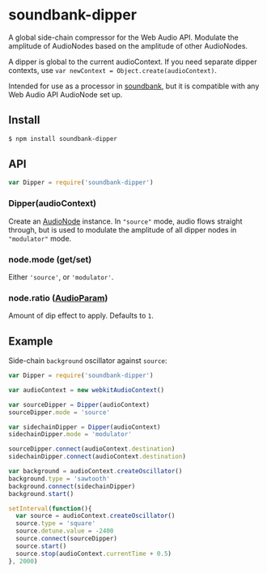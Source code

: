 soundbank-dipper
===

A global side-chain compressor for the Web Audio API. Modulate the amplitude of AudioNodes based on the amplitude of other AudioNodes.

A dipper is global to the current audioContext. If you need separate dipper contexts, use `var newContext = Object.create(audioContext)`.

Intended for use as a processor in [soundbank](https://github.com/mmckegg/soundbank), but it is compatible with any Web Audio API AudioNode set up.

## Install

```bash
$ npm install soundbank-dipper
```

## API

```js
var Dipper = require('soundbank-dipper')
```

### Dipper(audioContext)

Create an [AudioNode](https://developer.mozilla.org/en-US/docs/Web/API/AudioNode) instance. In `"source"` mode, audio flows straight through, but is used to modulate the amplitude of all dipper nodes in `"modulator"` mode.

### node.mode (get/set)

Either `'source'`, or `'modulator'`. 

### node.ratio ([AudioParam](https://developer.mozilla.org/en-US/docs/Web/API/AudioParam))

Amount of dip effect to apply. Defaults to `1`.


## Example

Side-chain `background` oscillator against `source`:

```js
var Dipper = require('soundbank-dipper')

var audioContext = new webkitAudioContext()

var sourceDipper = Dipper(audioContext)
sourceDipper.mode = 'source'

var sidechainDipper = Dipper(audioContext)
sidechainDipper.mode = 'modulator'

sourceDipper.connect(audioContext.destination)
sidechainDipper.connect(audioContext.destination)

var background = audioContext.createOscillator()
background.type = 'sawtooth'
background.connect(sidechainDipper)
background.start()

setInterval(function(){
  var source = audioContext.createOscillator()
  source.type = 'square'
  source.detune.value = -2400
  source.connect(sourceDipper)
  source.start()
  source.stop(audioContext.currentTime + 0.5)
}, 2000)
```
